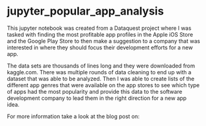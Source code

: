 # jupyter_popular_app_analysis

This jupyter notebook was created from a Dataquest project where I was tasked with finding the most profitable app profiles in the Apple iOS Store and the Google Play Store to then make a suggestion to a company that was interested in where they should focus their development efforts for a new app.

The data sets are thousands of lines long and they were downloaded from kaggle.com. There was multiple rounds of data cleaning to end up with a dataset that was able to be analyzed. Then I was able to create lists of the different app genres that were available on the app stores to see which type of apps had the most popularity and provide this data to the software development company to lead them in the right direction for a new app idea.

For more information take a look at the blog post on: 
